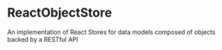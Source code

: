 # ReactObjectStore
An implementation of React Stores for data models composed of objects backed by a RESTful API
